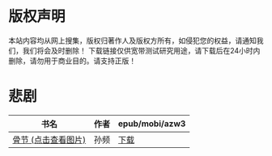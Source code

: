 # 版权声明

本站内容均从网上搜集，版权归著作人及版权方所有，如侵犯您的权益，请通知我们，我们将会及时删除！ 下载链接仅供宽带测试研究用途，请下载后在24小时内删除，请勿用于商业目的。请支持正版！

# 悲剧

| 书名 | 作者 | epub/mobi/azw3 |
| --- | --- | --- |
| [骨节 (点击查看图片)](https://www.dushupai.com/attachment/2024/06/07/a51a069c1e03542e.jpg) | 孙频 | [下载](https://url89.ctfile.com/f/31084289-1357040164-1a7571?p=8866) |
